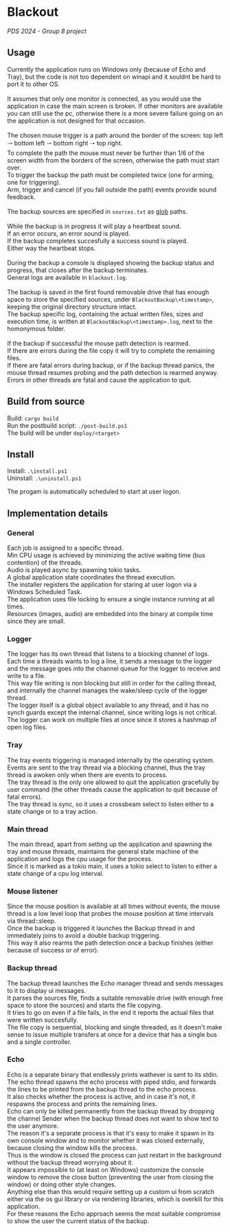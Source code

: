 # Blackout

_PDS 2024 - Group 8 project_

## Usage

Currently the application runs on Windows only (because of Echo and Tray), but the code is not too dependent on winapi
and it souldnt be hard to port it to other OS.
\
\
It assumes that only one monitor is connected, as you would use the application in case the main screen is broken. If
other monitors are available you can still use the pc, otherwise there is a more severe failure going on an the
application is not designed for that occasion.
\
\
The chosen mouse trigger is a path around the border of the screen: top left 🠒 bottom left 🠒 bottom right 🠒 top right.
\
To complete the path the mouse must never be further than 1/6 of the screen width from the borders of the screen,
otherwise the path must start over.
\
To trigger the backup the path must be completed twice (one for arming, one for triggering).
\
Arm, trigger and cancel (if you fall outside the path) events provide sound feedback.
\
\
The backup sources are specified in `sources.txt` as [glob](https://docs.rs/glob/latest/glob/#) paths.
\
\
While the backup is in progress it will play a heartbeat sound.
\
If an error occurs, an error sound is played.
\
If the backup completes succesfully a success sound is played.
\
Either way the heartbeat stops.
\
\
During the backup a console is displayed showing the backup status and progress, that closes after the backup
terminates.
\
General logs are available in `blackout.log`.
\
\
The backup is saved in the first found removable drive that has enough space to store the specified sources, under
`BlackoutBackup\<timestamp>`, keeping the original directory structure intact.
\
The backup specific log, containing the actual written files, sizes and execution time, is written at
`BlackoutBackup\<timestamp>.log`, next to the homonymous folder.
\
\
If the backup if successful the mouse path detection is rearmed.
\
If there are errors during the file copy it will try to complete the remaining files.
\
If there are fatal errors during backup, or if the backup thread panics, the mouse thread resumes probing and the path
detection is rearmed anyway.
\
Errors in other threads are fatal and cause the application to quit.

## Build from source

Build: `cargo build`
\
Run the postbuild script: `./post-build.ps1`
\
The build will be under `deploy/<target>`

## Install

Install: `.\install.ps1`
\
Uninstall: `.\uninstall.ps1`

The progam is automatically scheduled to start at user logon.

## Implementation details

### General

Each job is assigned to a specific thread.
\
Min CPU usage is achieved by minimizing the active waiting time (bus contention) of the threads.
\
Audio is played async by spawning tokio tasks.
\
A global application state coordinates the thread execution.
\
The installer registers the application for staring at user logon via a Windows Scheduled Task.
\
The application uses file locking to ensure a single instance running at all times.
\
Resources (images, audio) are embedded into the binary at compile time since they are small.

### Logger

The logger has its own thread that listens to a blocking channel of logs.
\
Each time a threads wants to log a line, it sends a message to the logger and the message goes into the channel queue
for the logger to receive and write to a file.
\
This way file writing is non blocking but still in order for the calling thread, and internally the channel manages the
wake/sleep cycle of
the logger thread.
\
The logger itself is a global object available to any thread, and it has no synch guards except the internal channel,
since writing logs is not critical.
\
The logger can work on multiple files at once since it stores a hashmap of open log files.

### Tray

The tray events triggering is managed internally by the operating system.
\
Events are sent to the tray thread via a blocking channel, thus the tray thread is awoken only when there are events to
process.
\
The tray thread is the only one allowed to quit the application gracefully by user command (the other threads cause the
application to quit because of fatal errors).
\
The tray thread is sync, so it uses a crossbeam select to listen either to a state change or to a tray action.

### Main thread

The main thread, apart from setting up the application and spawning the tray and mouse threads, maintains the general
state machine of the application and logs the cpu usage for the process.
\
Since it is marked as a tokio main, it uses a tokio select to listen to either a state change of a cpu log interval.

### Mouse listener

Since the mouse position is available at all times without events, the mouse thread is a low level loop that probes the
mouse position at time intervals via thread::sleep.
\
Once the backup is triggered it launches the Backup thread in and immediately joins to avoid a double backup triggering.
\
This way it also rearms the path detection once a backup finishes (either because of success or of error).

### Backup thread

The backup thread launches the Echo manager thread and sends messages to it to display ui messages.
\
It parses the sources file, finds a suitable removable drive (with enough free space to store the sources) and starts
the file copying.
\
It tries to go on even if a file fails, in the end it reports the actual files that were written succesfully.
\
The file copy is sequential, blocking and single threaded, as it doesn't make sense to issue multiple transfers at once
for a device that has a single bus and a single controller.

### Echo

Echo is a separate binary that endlessly prints wathever is sent to its stdin.
\
The echo thread spawns the echo process with piped stdio, and forwards the lines to be printed from the backup thread to
the echo process.
\
It also checks whether the process is active, and in case it's not, it respawns the process and prints the remaining
lines.
\
Echo can only be killed permanently from the backup thread by dropping the channel Sender when the backup thread does
not want to show text to the user anymore.
\
The reason it's a separate process is that it's easy to make it spawn in its own console window and to monitor whether
it was closed externally, because closing the window kills the process.
\
Thus is the window is closed the process can just restart in the background without the backup thread worrying about it.
\
It appears impossible to (at least on Windows) customize the console window to remove the close button (preventing the
user from closing the window) or doing other style changes.
\
Anything else than this would require setting up a custom ui from scratch either via the os gui library or via rendering
libraries, which is overkill for this application.
\
For these reasons the Echo approach seems the most suitable compromise to show the user the current status of the
backup. 


